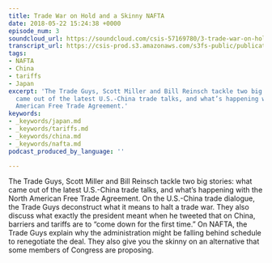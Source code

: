 ```yaml
---
title: Trade War on Hold and a Skinny NAFTA
date: 2018-05-22 15:24:38 +0000
episode_num: 3
soundcloud_url: https://soundcloud.com/csis-57169780/3-trade-war-on-hold-and-a?in=csis-57169780/sets/the-trade-guys
transcript_url: https://csis-prod.s3.amazonaws.com/s3fs-public/publication/180730_Trade_War_%20NAFTA.pdf?odOCav0FNgKAR34IxZqg0pRuahn9RXT1
tags:
- NAFTA
- China
- tariffs
- Japan
excerpt: 'The Trade Guys, Scott Miller and Bill Reinsch tackle two big stories: what
  came out of the latest U.S.-China trade talks, and what’s happening with the North
  American Free Trade Agreement.'
keywords:
- _keywords/japan.md
- _keywords/tariffs.md
- _keywords/china.md
- _keywords/nafta.md
podcast_produced_by_language: ''

---
```

The Trade Guys, Scott Miller and Bill Reinsch tackle two big stories: what came out of the latest U.S.-China trade talks, and what’s happening with the North American Free Trade Agreement. On the U.S.-China trade dialogue, the Trade Guys deconstruct what it means to halt a trade war. They also discuss what exactly the president meant when he tweeted that on China, barriers and tariffs are to “come down for the first time.” On NAFTA, the Trade Guys explain why the administration might be falling behind schedule to renegotiate the deal. They also give you the skinny on an alternative that some members of Congress are proposing.